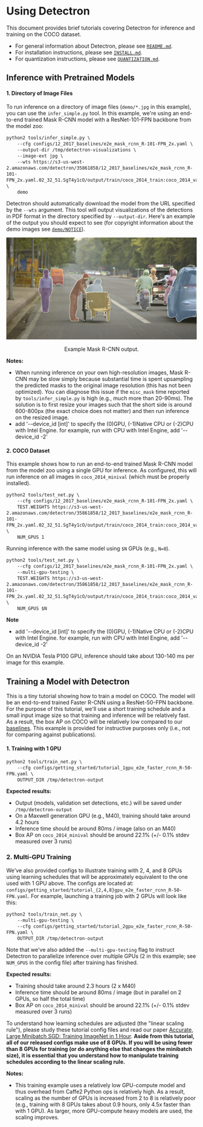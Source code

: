 # Using Detectron

This document provides brief tutorials covering Detectron for inference and training on the COCO dataset.

- For general information about Detectron, please see [`README.md`](README.md).
- For installation instructions, please see [`INSTALL.md`](INSTALL.md).
- For quantization instructions, please see [`QUANTIZATION.md`](QUANTIZATION.md).

## Inference with Pretrained Models

#### 1. Directory of Image Files
To run inference on a directory of image files (`demo/*.jpg` in this example), you can use the `infer_simple.py` tool. In this example, we're using an end-to-end trained Mask R-CNN model with a ResNet-101-FPN backbone from the model zoo:

```
python2 tools/infer_simple.py \
    --cfg configs/12_2017_baselines/e2e_mask_rcnn_R-101-FPN_2x.yaml \
    --output-dir /tmp/detectron-visualizations \
    --image-ext jpg \
    --wts https://s3-us-west-2.amazonaws.com/detectron/35861858/12_2017_baselines/e2e_mask_rcnn_R-101-FPN_2x.yaml.02_32_51.SgT4y1cO/output/train/coco_2014_train:coco_2014_valminusminival/generalized_rcnn/model_final.pkl \
    demo
```

Detectron should automatically download the model from the URL specified by the `--wts` argument. This tool will output visualizations of the detections in PDF format in the directory specified by `--output-dir`. Here's an example of the output you should expect to see (for copyright information about the demo images see [`demo/NOTICE`](demo/NOTICE)).

<div align="center">
  <img src="demo/output/17790319373_bd19b24cfc_k_example_output.jpg" width="700px" />
  <p>Example Mask R-CNN output.</p>
</div>

**Notes:**

- When running inference on your own high-resolution images, Mask R-CNN may be slow simply because substantial time is spent upsampling the predicted masks to the original image resolution (this has not been optimized). You can diagnose this issue if the `misc_mask` time reported by `tools/infer_simple.py` is high (e.g., much more than 20-90ms). The solution is to first resize your images such that the short side is around 600-800px (the exact choice does not matter) and then run inference on the resized image.
- add '--device_id [int]' to specify the (0)GPU, (-1)Native CPU or (-2)CPU with Intel Engine. for example, run with CPU with Intel Engine, add '--device_id -2'

#### 2. COCO Dataset
This example shows how to run an end-to-end trained Mask R-CNN model from the model zoo using a single GPU for inference. As configured, this will run inference on all images in `coco_2014_minival` (which must be properly installed).

```
python2 tools/test_net.py \
    --cfg configs/12_2017_baselines/e2e_mask_rcnn_R-101-FPN_2x.yaml \
    TEST.WEIGHTS https://s3-us-west-2.amazonaws.com/detectron/35861858/12_2017_baselines/e2e_mask_rcnn_R-101-FPN_2x.yaml.02_32_51.SgT4y1cO/output/train/coco_2014_train:coco_2014_valminusminival/generalized_rcnn/model_final.pkl \
    NUM_GPUS 1
```

Running inference with the same model using `$N` GPUs (e.g., `N=8`).

```
python2 tools/test_net.py \
    --cfg configs/12_2017_baselines/e2e_mask_rcnn_R-101-FPN_2x.yaml \
    --multi-gpu-testing \
    TEST.WEIGHTS https://s3-us-west-2.amazonaws.com/detectron/35861858/12_2017_baselines/e2e_mask_rcnn_R-101-FPN_2x.yaml.02_32_51.SgT4y1cO/output/train/coco_2014_train:coco_2014_valminusminival/generalized_rcnn/model_final.pkl \
    NUM_GPUS $N
```

**Note**

- add '--device_id [int]' to specify the (0)GPU, (-1)Native CPU or (-2)CPU with Intel Engine. for example, run with CPU with Intel Engine, add '--device_id -2'

On an NVIDIA Tesla P100 GPU, inference should take about 130-140 ms per image for this example.


## Training a Model with Detectron

This is a tiny tutorial showing how to train a model on COCO. The model will be an end-to-end trained Faster R-CNN using a ResNet-50-FPN backbone. For the purpose of this tutorial, we'll use a short training schedule and a small input image size so that training and inference will be relatively fast. As a result, the box AP on COCO will be relatively low compared to our [baselines](MODEL_ZOO.md). This example is provided for instructive purposes only (i.e., not for comparing against publications).

#### 1. Training with 1 GPU

```
python2 tools/train_net.py \
    --cfg configs/getting_started/tutorial_1gpu_e2e_faster_rcnn_R-50-FPN.yaml \
    OUTPUT_DIR /tmp/detectron-output
```

**Expected results:**

- Output (models, validation set detections, etc.) will be saved under `/tmp/detectron-output`
- On a Maxwell generation GPU (e.g., M40), training should take around 4.2 hours
- Inference time should be around 80ms / image (also on an M40)
- Box AP on `coco_2014_minival` should be around 22.1% (+/- 0.1% stdev measured over 3 runs)

### 2. Multi-GPU Training

We've also provided configs to illustrate training with 2, 4, and 8 GPUs using learning schedules that will be approximately equivalent to the one used with 1 GPU above. The configs are located at: `configs/getting_started/tutorial_{2,4,8}gpu_e2e_faster_rcnn_R-50-FPN.yaml`. For example, launching a training job with 2 GPUs will look like this:

```
python2 tools/train_net.py \
    --multi-gpu-testing \
    --cfg configs/getting_started/tutorial_2gpu_e2e_faster_rcnn_R-50-FPN.yaml \
    OUTPUT_DIR /tmp/detectron-output
```

Note that we've also added the `--multi-gpu-testing` flag to instruct Detectron to parallelize inference over multiple GPUs (2 in this example; see `NUM_GPUS` in the config file) after training has finished.

**Expected results:**

- Training should take around 2.3 hours (2 x M40)
- Inference time should be around 80ms / image (but in parallel on 2 GPUs, so half the total time)
- Box AP on `coco_2014_minival` should be around 22.1% (+/- 0.1% stdev measured over 3 runs)

To understand how learning schedules are adjusted (the "linear scaling rule"), please study these tutorial config files and read our paper [Accurate, Large Minibatch SGD: Training ImageNet in 1 Hour](https://arxiv.org/abs/1706.02677). **Aside from this tutorial, all of our released configs make use of 8 GPUs. If you will be using fewer than 8 GPUs for training (or do anything else that changes the minibatch size), it is essential that you understand how to manipulate training schedules according to the linear scaling rule.**

**Notes:**

- This training example uses a relatively low GPU-compute model and thus overhead from Caffe2 Python ops is relatively high. As a result, scaling as the number of GPUs is increased from 2 to 8 is relatively poor (e.g., training with 8 GPUs takes about 0.9 hours, only 4.5x faster than with 1 GPU). As larger, more GPU-compute heavy models are used, the scaling improves.
